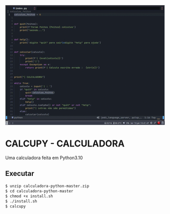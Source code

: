 ![](calculadora-python.gif)

# CALCUPY - CALCULADORA

Uma calculadora feita em Python3.10

## Executar

```shell
$ unzip calculadora-python-master.zip
$ cd calculadora-python-master
$ chmod +x install.sh
$ ./install.sh
$ calcupy
```
